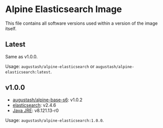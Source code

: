 # Alpine Elasticsearch Image

This file contains all software versions used within a version of the image itself.

## Latest

Same as v1.0.0.

Usage: `augustash/alpine-elasticsearch` or `augustash/alpine-elasticsearch:latest`.

## v1.0.0

- [augustash/alpine-base-s6](https://github.com/augustash/docker-alpine-base-s6): v1.0.2
- [elasticsearch](https://www.elastic.co/): v2.4.6
- [Java JRE](http://www.oracle.com/technetwork/java/javase/downloads/jre8-downloads-2133155.html): v8.121.13-r0

Usage: `augustash/alpine-elasticsearch:1.0.0`.
